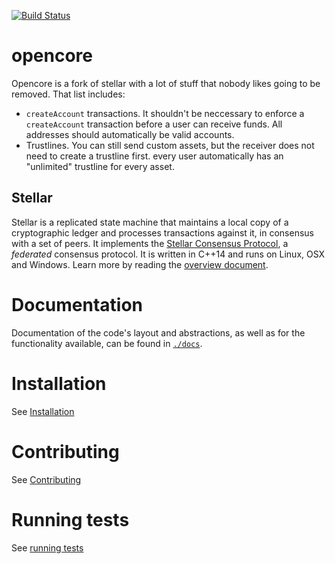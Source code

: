 [![Build Status](https://travis-ci.org/buhrmi/open-core.svg?branch=auto)](https://travis-ci.org/buhrmi/open-core)

# opencore

Opencore is a fork of stellar with a lot of stuff that nobody likes going to be removed. That list includes:

- `createAccount` transactions. It shouldn't be neccessary to enforce a `createAccount` transaction before a user can receive funds. All addresses should automatically be valid accounts.
- Trustlines. You can still send custom assets, but the receiver does not need to create a trustline first. every user automatically has an "unlimited" trustline for every asset.

## Stellar

Stellar is a replicated state machine that maintains a local copy of a cryptographic ledger and processes transactions against it, in consensus with a set of peers.
It implements the [Stellar Consensus Protocol](https://github.com/stellar/stellar-core/blob/master/src/scp/readme.md), a _federated_ consensus protocol.
It is written in C++14 and runs on Linux, OSX and Windows.
Learn more by reading the [overview document](https://github.com/stellar/stellar-core/blob/master/docs/readme.md).


# Documentation

Documentation of the code's layout and abstractions, as well as for the
functionality available, can be found in
[`./docs`](https://github.com/stellar/stellar-core/tree/master/docs).

# Installation

See [Installation](./INSTALL.md)

# Contributing

See [Contributing](./CONTRIBUTING.md)

# Running tests

See [running tests](./CONTRIBUTING.md#running-tests)
